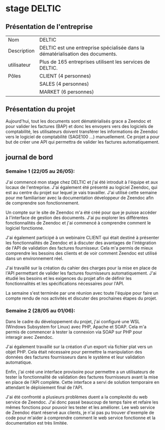 # stage DELTIC

## Présentation de l'entreprise

|             |                                                                                |
| ----------- | ------------------------------------------------------------------------------ |
| Nom         | DELTIC                                                                         |
| Description | DELTIC est une entreprise spécialisée dans la dématérialisation des documents. |
| utilisateur | Plus de 165 entreprises utilisent les services de DELTIC.                      |
| Pôles       | CLIENT (4 personnes)                                                           |
|             | SALES (4 personnes)                                                            |
|             | MARKET (6 personnes)                                                           |


## Présentation du projet
Aujourd'hui, tout les documents sont dématérialisés grace a Zeendoc et pour valider les factures (BAP) et donc les envoyers vers des logiciels de comptabilité, les utilisateurs doivent transférer les informations de Zeendoc vers le logiciel de comptabilité (SAGE100 ...) manuellement. Ce projet a pour but de créer une API qui permettra de valider les factures automatiquement.


## journal de bord
### Semaine 1 (22/05 au 26/05):
J'ai commencé mon stage chez DELTIC et j'ai été introduit à l'équipe et aux locaux de l'entreprise. J'ai également été présenté au logiciel Zeendoc, qui est au centre du projet sur lequel je vais travailler. J'ai utilisé cette semaine pour me familiariser avec la documentation développeur de Zeendoc afin de comprendre son fonctionnement.

Un compte sur le site de Zeendoc m'a été créé pour que je puisse accéder à l'interface de gestion des documents. J'ai pu explorer les différentes fonctionnalités de Zeendoc et j'ai commencé à comprendre comment le logiciel fonctionne.

J'ai également participé à un webinaire CLIENT qui était destiné à présenter les fonctionnalités de Zeendoc et à discuter des avantages de l'intégration de l'API de validation des factures fournisseur. Cela m'a permis de mieux comprendre les besoins des clients et de voir comment Zeendoc est utilisé dans un environnement réel.

J'ai travaillé sur la création du cahier des charges pour la mise en place de l'API permettant de valider les factures fournisseurs automatiquement. J'ai étudié les besoins et les exigences du projet afin de définir les fonctionnalités et les spécifications nécessaires pour l'API.

La semaine s'est terminée par une réunion avec toute l'équipe pour faire un compte rendu de nos activités et discuter des prochaines étapes du projet.



### Semaine 2 (28/05 au 01/06):
Dans le cadre du développement du projet, j'ai configuré une WSL (Windows Subsystem for Linux) avec PHP, Apache et SOAP. Cela m'a permis de commencer à tester la connexion via SOAP sur PHP pour interagir avec Zeendoc.

J'ai également travaillé sur la création d'un export via fichier plat vers un objet PHP. Cela était nécessaire pour permettre la manipulation des données des factures fournisseurs dans le système et leur validation automatique.

Enfin, j'ai créé une interface provisoire pour permettre a un utilisateurs de tester la fonctionnalité de validation des factures fournisseurs avant la mise en place de l'API complète. Cette interface a servi de solution temporaire en attendant le déploiement final de l'API.

J'ai été confronté a plusieurs problèmes duent a la complexité du web service de Zeendoc. J'ai donc passé beaucoup de temps faire et refaire les mêmes fonctions pour pouvoir les tester et les améliorer. Lee web service de Zeendoc étant réservé aux clients, je n'ai pas pu trouver d'exemple de code pour m'aider à comprendre comment le web service fonctionne et la documentation est très limitée.